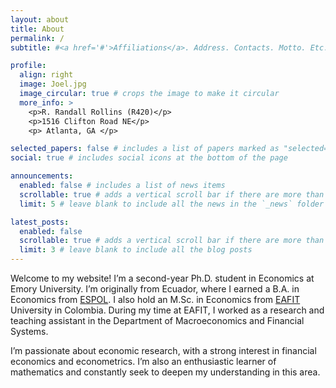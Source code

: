 ```yaml
---
layout: about
title: About
permalink: /
subtitle: #<a href='#'>Affiliations</a>. Address. Contacts. Motto. Etc.

profile:
  align: right
  image: Joel.jpg
  image_circular: true # crops the image to make it circular
  more_info: >
    <p>R. Randall Rollins (R420)</p>
    <p>1516 Clifton Road NE</p>
    <p> Atlanta, GA </p>

selected_papers: false # includes a list of papers marked as "selected={true}"
social: true # includes social icons at the bottom of the page

announcements:
  enabled: false # includes a list of news items
  scrollable: true # adds a vertical scroll bar if there are more than 3 news items
  limit: 5 # leave blank to include all the news in the `_news` folder

latest_posts:
  enabled: false
  scrollable: true # adds a vertical scroll bar if there are more than 3 new posts items
  limit: 3 # leave blank to include all the blog posts
---
```


Welcome to my website! I’m a second-year Ph.D. student in Economics at Emory University. I’m originally from Ecuador, where I earned a B.A. in Economics from [ESPOL](https://www.espol.edu.ec/es). I also hold an M.Sc. in Economics from [EAFIT](https://www.eafit.edu.co/) University in Colombia. During my time at EAFIT, I worked as a research and teaching assistant in the Department of Macroeconomics and Financial Systems.

I’m passionate about economic research, with a strong interest in financial economics and econometrics. I’m also an enthusiastic learner of mathematics and constantly seek to deepen my understanding in this area.

<!--Link to your favorite [subreddit](http://reddit.com). You can put a picture in, too. The code is already in, just name your picture `prof_pic.jpg` and put it in the `img/` folder.

Put your address / P.O. box / other info right below your picture. You can also disable any of these elements by editing `profile` property of the YAML header of your `_pages/about.md`. Edit `_bibliography/papers.bib` and Jekyll will render your [publications page](/al-folio/publications/) automatically.

Link to your social media connections, too. This theme is set up to use [Font Awesome icons](https://fontawesome.com/) and [Academicons](https://jpswalsh.github.io/academicons/), like the ones below. Add your Facebook, Twitter, LinkedIn, Google Scholar, or just disable all of them.-->